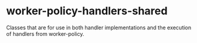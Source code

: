 # worker-policy-handlers-shared

Classes that are for use in both handler implementations and the execution of handlers from worker-policy.
